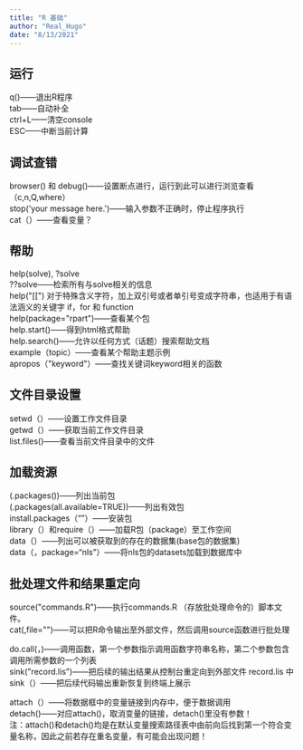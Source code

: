 ```yaml
---
title: "R 基础"
author: "Real_Hugo"
date: "8/13/2021"
---
```


## 运行
q()——退出R程序</br>
tab——自动补全</br>
ctrl+L——清空console</br>
ESC——中断当前计算

## 调试查错
browser() 和 debug()——设置断点进行，运行到此可以进行浏览查看（c,n,Q,where）</br>
stop('your message here.')——输入参数不正确时，停止程序执行</br>
cat（）——查看变量？

## 帮助
help(solve), ?solve</br>
??solve——检索所有与solve相关的信息</br>
help("[[") 对于特殊含义字符，加上双引号或者单引号变成字符串，也适用于有语法涵义的关键字 if，for 和 function</br>
help(package="rpart")——查看某个包</br>
help.start()——得到html格式帮助</br>
help.search()——允许以任何方式（话题）搜索帮助文档</br>
example（topic）——查看某个帮助主题示例</br>
apropos（"keyword"）——查找关键词keyword相关的函数</br>

## 文件目录设置
setwd（</dir>）——设置工作文件目录</br>
getwd（）——获取当前工作文件目录</br>
list.files()——查看当前文件目录中的文件</br>

## 加载资源
(.packages())——列出当前包</br>
(.packages(all.available=TRUE))——列出有效包</br>
install.packages（“<package>”）——安装包</br>
library（）和require（）——加载R包（package）至工作空间</br>
data（）——列出可以被获取到的存在的数据集(base包的数据集)</br>
data（<datasets>，package=“nls”）——将nls包的datasets加载到数据库中</br>

## 批处理文件和结果重定向
source("commands.R")——执行commands.R （存放批处理命令的）脚本文件。</br>
cat(<Rcommond>,file="")——可以把R命令输出至外部文件，然后调用source函数进行批处理</br>
 
do.call(<funcname>，<pars>)——调用函数，第一个参数<funcnames>指示调用函数字符串名称，第二个参数包含调用所需参数的一个列表<pars></br>
sink("record.lis")——把后续的输出结果从控制台重定向到外部文件 record.lis 中</br>
sink（）——把后续代码输出重新恢复到终端上展示</br>
 
attach（<datafame>）——将数据框<datafame>中的变量链接到内存中，便于数据调用</br>
detach()——对应attach(<datafame>)，取消变量的链接，detach()里没有参数！</br>
注：attach()和detach()均是在默认变量搜索路径表中由前向后找到第一个符合变量名称，因此之前若存在重名变量，有可能会出现问题！</br>
